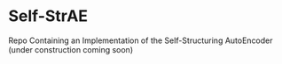 # Self-StrAE
Repo Containing an Implementation of the Self-Structuring AutoEncoder (under construction coming soon)
